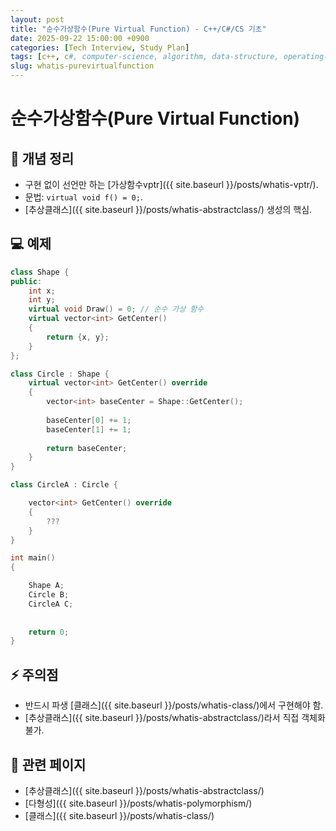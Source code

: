 ```yaml
---
layout: post
title: "순수가상함수(Pure Virtual Function) - C++/C#/CS 기초"
date: 2025-09-22 15:00:00 +0900
categories: [Tech Interview, Study Plan]
tags: [c++, c#, computer-science, algorithm, data-structure, operating-system, network, database, design-pattern]
slug: whatis-purevirtualfunction
---
```


# 순수가상함수(Pure Virtual Function)

## 📌 개념 정리
- 구현 없이 선언만 하는 [가상함수vptr]({{ site.baseurl }}/posts/whatis-vptr/).
- 문법: `virtual void f() = 0;`.
- [추상클래스]({{ site.baseurl }}/posts/whatis-abstractclass/) 생성의 핵심.

## 💻 예제
```cpp
class Shape {
public:
	int x;
	int y;
    virtual void Draw() = 0; // 순수 가상 함수
	virtual vector<int> GetCenter()
	{
		return {x, y};
	}
};

class Circle : Shape {
	virtual vector<int> GetCenter() override
	{
		vector<int> baseCenter = Shape::GetCenter();
		
		baseCenter[0] += 1;
		baseCenter[1] += 1;
		
		return baseCenter;
	}
}

class CircleA : Circle {

	vector<int> GetCenter() override
	{
		???
	}
}

int main()
{

	Shape A;
	Circle B;
	CircleA C;
	
	
	return 0;
}


```

## ⚡ 주의점
- 반드시 파생 [클래스]({{ site.baseurl }}/posts/whatis-class/)에서 구현해야 함.
- [추상클래스]({{ site.baseurl }}/posts/whatis-abstractclass/)라서 직접 객체화 불가.

## 🔗 관련 페이지
- [추상클래스]({{ site.baseurl }}/posts/whatis-abstractclass/)
- [다형성]({{ site.baseurl }}/posts/whatis-polymorphism/)
- [클래스]({{ site.baseurl }}/posts/whatis-class/)
